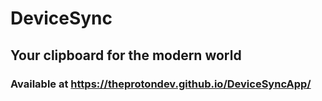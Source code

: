 # DeviceSync
## Your clipboard for the modern world
### Available at https://theprotondev.github.io/DeviceSyncApp/
